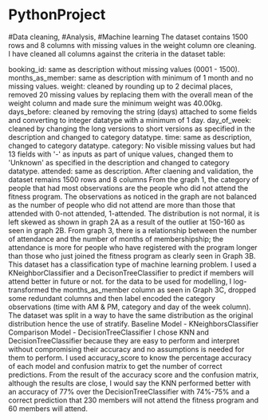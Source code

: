 # PythonProject
#Data cleaning, #Analysis, #Machine learning
The dataset contains 1500 rows and 8 columns with missing values in the weight column ore cleaning. I have cleaned all columns against the criteria in the dataset table:

booking_id: same as description without missing values (0001 - 1500).
months_as_member: same as description with minimum of 1 month and no missing values.
weight: cleaned by rounding up to 2 decimal places, removed 20 missing values by replacing them with the overall mean of the weight column and made sure the minimum weight was 40.00kg.
days_before: cleaned by removing the string (days) attached to some fields and converting to integer datatype with a minimum of 1 day.
day_of_week: cleaned by changing the long versions to short versions as specified in the description and changed to category datatype.
time: same as description, changed to category datatype.
category: No visible missing values but had 13 fields with '-' as inputs as part of unique values, changed them to 'Unknown' as specified in the description and changed to category datatype.
attended: same as description.
After claening and validation, the dataset remains 1500 rows and 8 columns
From the graph 1, the category of people that had most observations are the people who did not attend the fitness program. The observations as noticed in the graph are not balanced as the number of people who did not attend are more than those that attended with 0-not attended, 1-attended.
The distribution is not normal, it is left skewed as shown in graph 2A as a result of the outlier at 150-160 as seen in graph 2B.
From graph 3, there is a relationship between the number of attendance and the number of months of membershipship; the attendance is more for people who have registered with the program longer than those who just joined the fitness program as clearly seen in Graph 3B.
This dataset has a classification type of machine learning problem. I used a KNeighborClassifier and a DecisonTreeClassifier to predict if members will attend better in future or not. for the data to be used for modelling, I log-transformed the months_as_member column as seen in Graph 3C, dropped some redundant columns and then label encoded the category observations (time with AM & PM, category and day of the week column). The dataset was split in a way to have the same distribution as the original distribution hence the use of stratify.
Baseline Model - KNeighborsClassifier
Comparison Model - DecisionTreeClassifier
I chose KNN and DecisionTreeClassifier because they are easy to perform and interpret without compromising their accuracy and no assumptions is needed for them to perform.
I used accuracy_score to know the percentage accuracy of each model and confusion matrix to get the number of correct predictions.
From the result of the accuracy score and the confusion matrix, although the results are close, I would say the KNN performed better with an accuracy of 77% over the DecisionTreeClassifier with 74%-75% and a correct prediction that 230 members will not attend the fitness program and 60 members will attend.
